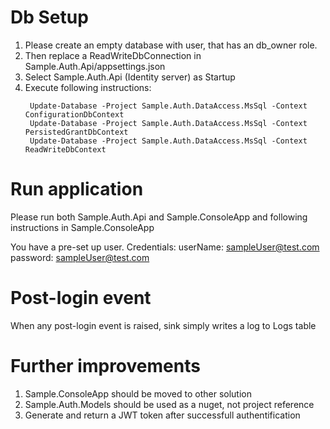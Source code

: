 # Db Setup

1. Please create an empty database with user, that has an db_owner role.
2. Then replace a ReadWriteDbConnection in Sample.Auth.Api/appsettings.json 
3. Select Sample.Auth.Api (Identity server) as Startup
4. Execute following instructions:
   ```
    Update-Database -Project Sample.Auth.DataAccess.MsSql -Context ConfigurationDbContext
    Update-Database -Project Sample.Auth.DataAccess.MsSql -Context PersistedGrantDbContext
    Update-Database -Project Sample.Auth.DataAccess.MsSql -Context ReadWriteDbContext
   ```

# Run application
Please run both Sample.Auth.Api and Sample.ConsoleApp and following instructions in Sample.ConsoleApp

You have a pre-set up user. Credentials:
userName: sampleUser@test.com
password: sampleUser@test.com

# Post-login event
When any post-login event is raised, sink simply writes a log to Logs table


# Further improvements
1. Sample.ConsoleApp should be moved to other solution
2. Sample.Auth.Models should be used as a nuget, not project reference
3. Generate and return a JWT token after successfull authentification



